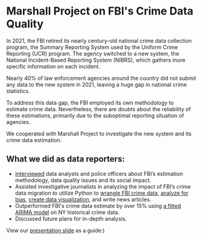 # Marshall Project on FBI's Crime Data Quality

In 2021, the FBI retired its nearly century-old national crime data collection program, the Summary Reporting System used by the Uniform Crime Reporting (UCR) program. The agency switched to a new system, the National Incident-Based Reporting System (NIBRS), which gathers more specific information on each incident.

Nearly 40% of law enforcement agencies around the country did not submit any data to the new system in 2021, leaving a huge gap in national crime statistics. 

To address this data gap, the FBI employed its own methodology to estimate crime data. Nevertheless, there are doubts about the reliability of these estimations, primarily due to the suboptimal reporting situation of agencies.

We cooperated with Marshall Project to investigate the new system and its crime data estimation. 

## **What we did as data reporters:**

- [Interviewed](https://github.com/HiddenS1/Marshall-Project-on-FBI-s-Crime-Data-Quality/tree/main/Interviews) data analysts and police officers about FBI’s estimation methodology, data quality issues and its social impact. 
- Assisted investigative journalists in analyzing the impact of FBI’s crime data migration to utilize Python to [wrangle FBI crime data](https://github.com/HiddenS1/Marshall-Project-on-FBI-s-Crime-Data-Quality/tree/main/Notebooks), [analyze for bias](https://github.com/HiddenS1/Marshall-Project-on-FBI-s-Crime-Data-Quality/tree/main/Notebooks), [create data visualization](https://github.com/HiddenS1/Marshall-Project-on-FBI-s-Crime-Data-Quality/tree/main/Visualizations), and write news articles. 
- Outperformed FBI's crime data estimate by over 15% using [a fitted ARIMA model](https://github.com/HiddenS1/Marshall-Project-on-FBI-s-Crime-Data-Quality/tree/main/Independent%20Estimation) on NY historical crime data. 
- Discussed future plans for in-depth analysis.

View our [presentation slide](https://github.com/HiddenS1/Marshall-Project-on-FBI-s-Crime-Data-Quality/tree/main/Slides) as a guide:)

